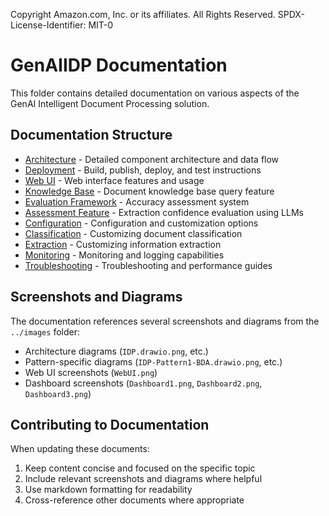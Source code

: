 Copyright Amazon.com, Inc. or its affiliates. All Rights Reserved.
SPDX-License-Identifier: MIT-0

# GenAIIDP Documentation

This folder contains detailed documentation on various aspects of the GenAI Intelligent Document Processing solution.

## Documentation Structure

- [Architecture](./architecture.md) - Detailed component architecture and data flow
- [Deployment](./deployment.md) - Build, publish, deploy, and test instructions
- [Web UI](./web-ui.md) - Web interface features and usage
- [Knowledge Base](./knowledge-base.md) - Document knowledge base query feature
- [Evaluation Framework](./evaluation.md) - Accuracy assessment system
- [Assessment Feature](./assessment.md) - Extraction confidence evaluation using LLMs
- [Configuration](./configuration.md) - Configuration and customization options
- [Classification](./classification.md) - Customizing document classification
- [Extraction](./extraction.md) - Customizing information extraction
- [Monitoring](./monitoring.md) - Monitoring and logging capabilities
- [Troubleshooting](./troubleshooting.md) - Troubleshooting and performance guides

## Screenshots and Diagrams

The documentation references several screenshots and diagrams from the `../images` folder:

- Architecture diagrams (`IDP.drawio.png`, etc.)
- Pattern-specific diagrams (`IDP-Pattern1-BDA.drawio.png`, etc.)
- Web UI screenshots (`WebUI.png`)
- Dashboard screenshots (`Dashboard1.png`, `Dashboard2.png`, `Dashboard3.png`)

## Contributing to Documentation

When updating these documents:

1. Keep content concise and focused on the specific topic
2. Include relevant screenshots and diagrams where helpful
3. Use markdown formatting for readability
4. Cross-reference other documents where appropriate
